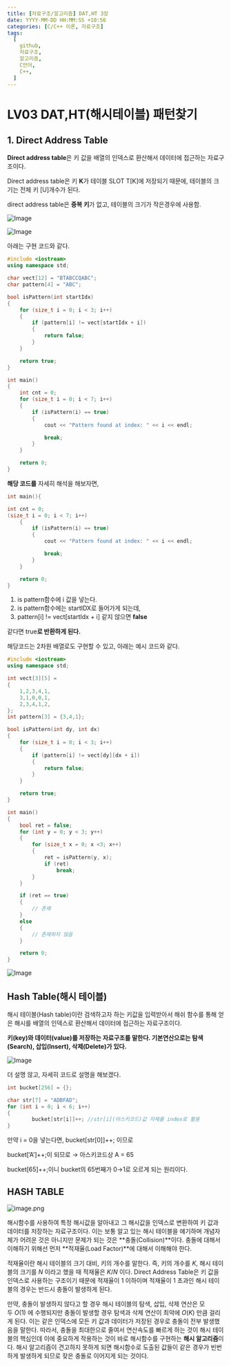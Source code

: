 ```yaml
---
title: [자료구조/알고리즘] DAT,HT 3장
date: YYYY-MM-DD HH:MM:SS +10:56
categories: [C/C++ 이론, 자료구조]
tags:
  [
    github,
    자료구조,
    알고리즘,
    C언어,
    C++,
  ]
---
```


# LV03 DAT,HT(해시테이블) 패턴찾기

## 1. Direct Address Table

**Direct address table**은 키 값을 배열의 인덱스로 환산해서 데이터에 접근하는 자료구조이다.

Direct address table은 키 **K**가 테이블 SLOT T[K]에 저장되기 때문에, 테이블의 크기는 전체 키 [U]개수가 된다.

direct address table은 **중복 키**가 없고, 테이블의 크기가 작은경우에 사용함. 

![Image](https://github.com/user-attachments/assets/5640812e-ccd1-4f6f-985b-eb3dad6af050)

![Image](https://github.com/user-attachments/assets/60e1b1fb-1e04-4225-aa94-62dde84a18ff)

아래는 구현 코드와 같다.

```cpp
#include <iostream>
using namespace std;

char vect[12] = "BTABCCQABC";
char pattern[4] = "ABC";

bool isPattern(int startIdx)
{
	for (size_t i = 0; i < 3; i++)
	{
		if (pattern[i] != vect[startIdx + i])
		{
			return false;
		}
	}

	return true;
}

int main()
{
	int cnt = 0;
	for (size_t i = 0; i < 7; i++)
	{
		if (isPattern(i) == true)
		{
			cout << "Pattern found at index: " << i << endl;

			break;
		}
	}

	return 0;
}
```

**해당 코드를** 자세히 해석을 해보자면,

```cpp
int main(){

int cnt = 0;
(size_t i = 0; i < 7; i++)
	{
		if (isPattern(i) == true)
		{
			cout << "Pattern found at index: " << i << endl;

			break;
		}
	}

	return 0;
}
```

1. is pattern함수에 i 값을 넣는다.
2. is pattern함수에는 startIDX로 들어가게 되는데, 
3. pattern[i] != vect[startIdx + i]  같지 않으면 **false**

같다면 true**로 반환하게 된다.**

해당코드는 2차원 배열로도 구현할 수 있고, 아래는 예시 코드와 같다.

```cpp
#include <iostream>
using namespace std;

int vect[3][5] =
{
	1,2,3,4,1,
	3,1,0,0,1,
	2,3,4,1,2,
};
int pattern[3] = {3,4,1};

bool isPattern(int dy, int dx)
{
	for (size_t i = 0; i < 3; i++)
	{
		if (pattern[i] != vect[dy][dx + i])
		{
			return false;
		}
	}

	return true;
}

int main()
{
	bool ret = false;
	for (int y = 0; y < 3; y++)
	{
		for (size_t x = 0; x <3; x++)
		{
			ret = isPattern(y, x);
			if (ret)
				break;
		}
	}

	if (ret == true)
	{
		// 존재
	}
	else
	{
		// 존재하지 않음
	}

	return 0;
}
```

![Image](https://github.com/user-attachments/assets/37e029e2-4018-4138-b0ed-c4ab5c5d8e14)

## Hash Table(해시 테이블)

해시 테이블(Hash table)이란 검색하고자 하는 키값을 입력받아서 해쉬 함수를 통해 얻은 해시를 배열의 인덱스로 환산해서 데이터에 접근하는 자료구조이다.

**키(key)와 데이터(value)를 저장하는 자료구조를 말한다. 기본연산으로는 탐색(Search), 삽입(Insert), 삭제(Delete)가 있다.**

![Image](https://github.com/user-attachments/assets/d364ecdc-4561-4789-923e-2d82bdd8ba3c)

더 설명 않고, 자세히 코드로 설명을 해보겠다.

```cpp
int bucket[256] = {};

char str[7] = "ADBFAD";
for (int i = 0; i < 6; i++)
{
		bucket[str[i]]++; //str[i](아스키코드)값 자체를 index로 활용
}
```

만약 i = 0을 넣는다면, bucket[str[0]]++; 이므로

bucket[’A’]++;이 되므로 → 아스키코드상 A = 65

bucket[65]++;이니 bucket의 65번째가 0→1로 오르게 되는 원리이다.

## HASH TABLE

![image.png](image%204.png)

해시함수를 사용하여 특정 해시값을 알아내고 그 해시값을 인덱스로 변환하여 키 값과 데이터를 저장하는 자료구조이다. 이는 보통 알고 있는 해시 테이블을 얘기하며 개념자체가 어려운 것은 아니지만 문제가 되는 것은 **충돌(Collision)**이다. 충돌에 대해서 이해하기 위해선 먼저 **적재율(Load Factor)**에 대해서 이해해야 한다.

적재율이란 해시 테이블의 크기 대비, 키의 개수를 말한다. 즉, 키의 개수를 *K*, 해시 테이블의 크기를 *N* 이라고 했을 때 적재율은 *K*/*N* 이다. Direct Address Table은 키 값을 인덱스로 사용하는 구조이기 때문에 적재율이 1 이하이며 적재율이 1 초과인 해시 테이블의 경우는 반드시 충돌이 발생하게 된다.

만약, 충돌이 발생하지 않다고 할 경우 해시 테이블의 탐색, 삽입, 삭제 연산은 모두 *O*(1) 에 수행되지만 충돌이 발생할 경우 탐색과 삭제 연산이 최악에 *O*(*K*) 만큼 걸리게 된다. 이는 같은 인덱스에 모든 키 값과 데이터가 저장된 경우로 충돌이 전부 발생했음을 말한다. 따라서, 충돌을 최대한으로 줄여서 연산속도를 빠르게 하는 것이 해시 테이블의 핵심인데 이에 중요하게 작용하는 것이 바로 해시함수를 구현하는 **해시 알고리즘**이다. 해시 알고리즘이 견고하지 못하게 되면 해시함수로 도출된 값들이 같은 경우가 빈번하게 발생하게 되므로 잦은 충돌로 이어지게 되는 것이다.
